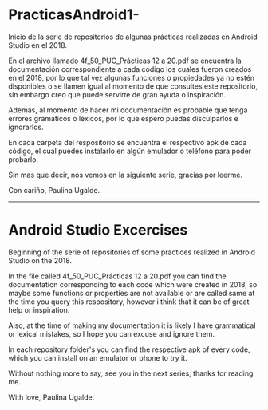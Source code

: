 # PracticasAndroid1-
Inicio de la serie de repositorios de algunas prácticas realizadas en Android Studio en el 2018.

En el archivo llamado 4f_50_PUC_Prácticas 12 a 20.pdf se encuentra la documentación correspondiente a cada código los cuales fueron creados en el 2018, 
por lo que tal vez algunas funciones o propiedades ya no estén disponibles o se llamen igual al momento de que consultes este repositorio, 
sin embargo creo que puede servirte de gran ayuda o inspiración.

Además, al momento de hacer mi documentación es probable que tenga errores gramáticos o léxicos, por lo que espero puedas disculparlos e ignorarlos.

En cada carpeta del respositorio se encuentra el respectivo apk de cada código, el cual puedes instalarlo en algún emulador o teléfono para poder probarlo.

Sin mas que decir, nos vemos en la siguiente serie, gracias por leerme.

Con cariño, Paulina Ugalde.

--------------------------------------------------------
# Android Studio Excercises 

Beginning of the serie of repositories of some practices realized in Android Studio on the 2018. 

In the file called 4f_50_PUC_Prácticas 12 a 20.pdf you can find the documentation corresponding to each code which were created in 2018,
so maybe some functions or properties are not available or are called same at the time you query this respository,
however i think that it can be of great help or inspiration.

Also, at the time of making my documentation it is likely I have grammatical or lexical mistakes, so I hope you can excuse and ignore them.

In each repository folder's you can find the respective apk of every code, which you can install on an emulator or phone to try it.

Without nothing more to say, see you in the next series, thanks for reading me.

With love, Paulina Ugalde.
